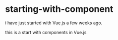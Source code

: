 # starting-with-component
i have just started with Vue.js a few weeks ago.
<!--  -->
this is a start with components in Vue.js
